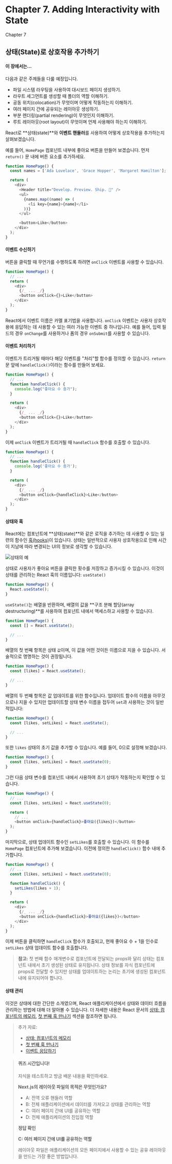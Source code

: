 # Chapter 7. Adding Interactivity with State

Chapter 7

## 상태(State)로 상호작용 추가하기

#### 이 장에서는...

다음과 같은 주제들을 다룰 예정입니다.

* 파일 시스템 라우팅을 사용하여 대시보드 페이지 생성하기.
* 라우트 세그먼트를 생성할 때 폴더의 역할 이해하기.
* 공동 위치(colocation)가 무엇이며 어떻게 작동하는지 이해하기.
* 여러 페이지 간에 공유되는 레이아웃 생성하기.
* 부분 렌더링(partial rendering)이 무엇인지 이해하기.
* 루트 레이아웃(root layout)이 무엇이며 언제 사용해야 하는지 이해하기.

&#x20;

React로 \*\*상태(state)\*\*와 **이벤트 핸들러**를 사용하여 어떻게 상호작용을 추가하는지 살펴보겠습니다.

예를 들어, `HomePage` 컴포넌트 내부에 좋아요 버튼을 만들어 보겠습니다. 먼저 `return()` 문 내에 버튼 요소를 추가하세요.

```javascript
function HomePage() {
  const names = ['Ada Lovelace', 'Grace Hopper', 'Margaret Hamilton'];

  return (
    <div>
      <Header title="Develop. Preview. Ship. 🚀" />
      <ul>
        {names.map((name) => (
          <li key={name}>{name}</li>
        ))}
      </ul>

      <button>Like</button>
    </div>
  );
}
```

&#x20;

#### 이벤트 수신하기

버튼을 클릭할 때 무언가를 수행하도록 하려면 `onClick` 이벤트를 사용할 수 있습니다.

```javascript
function HomePage() {
  // ...
  return (
    <div>
      {/_ ... _/}
      <button onClick={}>Like</button>
    </div>
  );
}
```

React에서 이벤트 이름은 카멜 표기법을 사용합니다. `onClick` 이벤트는 사용자 상호작용에 응답하는 데 사용할 수 있는 여러 가능한 이벤트 중 하나입니다. 예를 들어, 입력 필드의 경우 `onChange`를 사용하거나 폼의 경우 `onSubmit`를 사용할 수 있습니다.

&#x20;

#### 이벤트 처리하기

이벤트가 트리거될 때마다 해당 이벤트를 "처리"할 함수를 정의할 수 있습니다. `return` 문 앞에 `handleClick()`이라는 함수를 만들어 보세요.

```javascript
function HomePage() {
  // ...
  function handleClick() {
    console.log("좋아요 수 증가");
  }

  return (
    <div>
      {/_ ... _/}
      <button onClick={}>Like</button>
    </div>
  );
}
```

이제 `onClick` 이벤트가 트리거될 때 `handleClick` 함수를 호출할 수 있습니다.

```javascript
function HomePage() {
  // ...
  function handleClick() {
    console.log('좋아요 수 증가');
  }

  return (
    <div>
      {/_ ... _/}
      <button onClick={handleClick}>Like</button>
    </div>
  );
}
```

&#x20;

#### 상태와 훅

React에는 컴포넌트에 \*\*상태(state)\*\*와 같은 로직을 추가하는 데 사용할 수 있는 일련의 함수인 [훅(hooks)](https://react.dev/learn)이 있습니다. 상태는 일반적으로 사용자 상호작용으로 인해 시간이 지남에 따라 변경되는 UI의 정보로 생각할 수 있습니다.

![상태의 예](https://nextjs.org/\_next/image?url=%2Fstatic%2Fimages%2Flearn%2Ffoundations%2Fstate.png\&w=1920\&q=75\&dpl=dpl\_FQk1vqJFzbvQf7ciyg5D7QiENdN4)

상태로 사용자가 좋아요 버튼을 클릭한 횟수를 저장하고 증가시킬 수 있습니다. 이것이 상태를 관리하는 React 훅의 이름입니다: `useState()`

```javascript
function HomePage() {
  React.useState();
}
```

`useState()`는 배열을 반환하며, 배열의 값을 \*\*구조 분해 할당(array destructuring)\*\*를 사용하여 컴포넌트 내에서 액세스하고 사용할 수 있습니다.

```javascript
function HomePage() {
  const [] = React.useState();

  // ...
}
```

배열의 첫 번째 항목은 상태 `값`이며, 이 값을 어떤 것이든 이름으로 지을 수 있습니다. 서술적으로 명명하는 것이 권장됩니다.

```javascript
function HomePage() {
  const [likes] = React.useState();

  // ...
}
```

배열의 두 번째 항목은 값 업데이트를 위한 함수입니다. 업데이트 함수의 이름을 아무것으로나 지을 수 있지만 업데이트할 상태 변수 이름을 접두어 `set`과 사용하는 것이 일반적입니다:

```javascript
function HomePage() {
  const [likes, setLikes] = React.useState();

  // ...
}
```

또한 `likes` 상태의 초기 값을 추가할 수 있습니다. 예를 들어, 0으로 설정해 보겠습니다.

```javascript
function HomePage() {
  const [likes, setLikes] = React.useState(0);
}
```

그런 다음 상태 변수를 컴포넌트 내에서 사용하여 초기 상태가 작동하는지 확인할 수 있습니다.

```javascript
function HomePage() {
  // ...
  const [likes, setLikes] = React.useState(0);

  return (
    // ...
    <button onClick={handleClick}>좋아요({likes})</button>
  );
}
```

마지막으로, 상태 업데이트 함수인 `setLikes`를 호출할 수 있습니다. 이 함수를 `HomePage` 컴포넌트에 추가해 보겠습니다. 이전에 정의한 `handleClick()` 함수 내에 추가합니다.

```javascript
function HomePage() {
  // ...
  const [likes, setLikes] = React.useState(0);

  function handleClick() {
    setLikes(likes + 1);
  }

  return (
    <div>
      {/_ ... _/}
      <button onClick={handleClick}>좋아요({likes})</button>
    </div>
  );
}
```

이제 버튼을 클릭하면 `handleClick` 함수가 호출되고, 현재 좋아요 수 + 1을 인수로 `setLikes` 상태 업데이트 함수를 호출합니다.

> **참고:** 첫 번째 함수 매개변수로 컴포넌트에 전달되는 props와 달리 상태는 컴포넌트 내에서 초기 생성된 상태로 유지됩니다. 상태 정보를 자식 컴포넌트에 props로 전달할 수 있지만 상태를 업데이트하는 논리는 초기에 생성된 컴포넌트 내에 유지되어야 합니다.

&#x20;

#### 상태 관리

이것은 상태에 대한 간단한 소개였으며, React 애플리케이션에서 상태와 데이터 흐름을 관리하는 방법에 대해 더 알아볼 수 있습니다. 더 자세한 내용은 React 문서의 [상태: 컴포넌트의 메모리](https://react.dev/learn/state-a-components-memory), [첫 번째 훅 만나기](https://react.dev/learn/state-a-components-memory#meet-your-first-hook) 섹션을 참조하면 됩니다.

> 추가 자료:
>
> * [상태: 컴포넌트의 메모리](https://react.dev/learn/state-a-components-memory)
> * [첫 번째 훅 만나기](https://react.dev/learn/state-a-components-memory#meet-your-first-hook)
> * [이벤트 응답하기](https://react.dev/learn/responding-to-events)

&#x20;

&#x20;

&#x20;

> #### 퀴즈 시간입니다!
>
> 지식을 테스트하고 방금 배운 내용을 확인하세요.
>
> **Next.js의 레이아웃 파일의 목적은 무엇인가요?**
>
> * A: 전역 오류 핸들러 역할
> * B: 전체 애플리케이션에서 데이터를 가져오고 상태를 관리하는 역할
> * C: 여러 페이지 간에 UI를 공유하는 역할
> * D: 전체 애플리케이션의 진입점 역할
>
> &#x20;
>
> **정답 확인**
>
> **C: 여러 페이지 간에 UI를 공유하는 역할**
>
> 레이아웃 파일은 애플리케이션의 모든 페이지에서 사용할 수 있는 공유 레이아웃을 만드는 가장 좋은 방법입니다.
